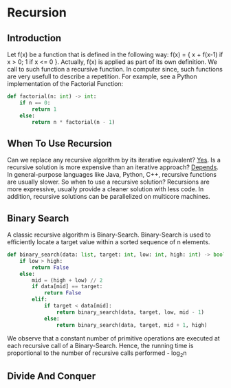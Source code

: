 # Recursion

## Introduction
Let f(x) be a function that is defined in the following way: f(x) = { x + f(x-1) if x > 0; 1 if x <= 0 }. Actually, f(x) is applied as part of its own definition. We call to such function a recursive function. In computer since, such functions are very usefull to describe a repetition. For example, see a Python implementation of the Factorial Function:

```python
def factorial(n: int) -> int:
    if n == 0:
        return 1
    else:
        return n * factorial(n - 1)
```

## When To Use Recursion
Can we replace any recursive algorithm by its iterative equivalent? [Yes](https://stackoverflow.com/questions/931762/can-every-recursion-be-converted-into-iteration). Is a recursive solution is more expensive than an iterative approach? [Depends](https://www.quora.com/Is-recursion-faster-than-loops). In general-purpose languages like Java, Python, C++, recursive functions are usually slower. So when to use a recursive solution? Recursions are more expressive, usually provide a cleaner solution with less code. In addition, recursive solutions can be parallelized on multicore machines.   

## Binary Search
A classic recursive algorithm is Binary-Search. Binary-Search is used to efficiently locate a target value within a sorted sequence of n elements.
```python
def binary_search(data: list, target: int, low: int, high: int) -> bool:
    if low > high:
        return False
    else:
        mid = (high + low) // 2
        if data[mid] == target:
            return False
        elif:
            if target < data[mid]:
                return binary_search(data, target, low, mid - 1)
            else:
                return binary_search(data, target, mid + 1, high)

```
We observe that a constant number of primitive operations are executed at each recursive call of a Binary-Search. Hence, the running time is proportional to the number of recursive calls performed - log<sub>2</sub>n

## Divide And Conquer